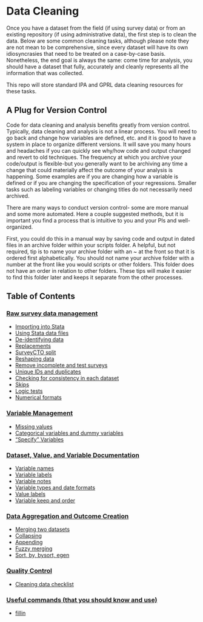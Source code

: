 # Data Cleaning

Once you have a dataset from the field (if using survey data) or from an existing repository (if using administrative data), the first step is to clean the data. Below are some common cleaning tasks, although please note they are not mean to be comprehensive, since every dataset will have its own idiosyncrasies that need to be treated on a case-by-case basis. Nonetheless, the end goal is always the same: come time for analysis, you should have a dataset that fully, accurately and cleanly represents all the information that was collected. 

This repo will store standard IPA and GPRL data cleaning resources for these tasks.

## A Plug for Version Control

Code for data cleaning and analysis benefits greatly from version control. Typically, data cleaning and analysis is not a linear process. You will need to go back and change how variables are defined, etc. and it is good to have a system in place to organize different versions.  It will save you many hours and headaches if you can quickly see why/how code and output changed and revert to old techniques.  The frequency at which you archive your code/output is flexible-but you generally want to be archiving any time a change that could materially affect the outcome of your analysis is happening. Some examples are if you are changing how a variable is defined or if you are changing the specification of your regressions. Smaller tasks such as labeling variables or changing titles do not necessarily need archived. 

There are many ways to conduct version control- some are more manual and some more automated. Here a couple suggested methods, but it is important you find a process that is intuitive to you and your PIs and well-organized. 

First, you could do this in a manual way by saving code and output in dated files in an archive folder within your scripts folder. A helpful, but not required, tip is to name your archive folder with an ~ at the front so that it is ordered first alphabetically. You should not name your archive folder with a number at the front like you would scripts or other folders. This folder does not have an order in relation to other folders. These tips will make it easier to find this folder later and keeps it separate from the other processes.   

## Table of Contents

### [Raw survey data management](https://github.com/PovertyAction/guides/tree/master/CleaningGuide/01%20Raw%20Survey%20Data%20Management)
- [Importing into Stata](https://github.com/PovertyAction/guides/blob/master/CleaningGuide/01%20Raw%20Survey%20Data%20Management/01%20Importing%20into%20Stata.md)
- [Using Stata data files](https://github.com/PovertyAction/guides/blob/master/CleaningGuide/01%20Raw%20Survey%20Data%20Management/02%20Using%20Stata%20Data%20Files.md)
- [De-identifying data](https://github.com/PovertyAction/guides/blob/master/CleaningGuide/01%20Raw%20Survey%20Data%20Management/03%20De-identifying%20data.md)
- [Replacements](https://github.com/PovertyAction/guides/blob/master/CleaningGuide/01%20Raw%20Survey%20Data%20Management/04%20Replacements.md)
- [SurveyCTO split](https://github.com/PovertyAction/guides/blob/master/CleaningGuide/01%20Raw%20Survey%20Data%20Management/05%20SurveyCTO%20Split.md)
- [Reshaping data](https://github.com/PovertyAction/guides/blob/master/CleaningGuide/01%20Raw%20Survey%20Data%20Management/06%20Reshaping.md)
- [Remove incomplete and test surveys](https://github.com/PovertyAction/guides/blob/master/CleaningGuide/01%20Raw%20Survey%20Data%20Management/07%20Remove%20Incomplete%20and%20Test%20Surveys.md)
- [Unique IDs and duplicates](https://github.com/PovertyAction/guides/blob/master/CleaningGuide/01%20Raw%20Survey%20Data%20Management/08%20Unique%20IDs%20and%20duplicates.md)
- [Checking for consistency in each dataset](https://github.com/PovertyAction/guides/blob/master/CleaningGuide/01%20Raw%20Survey%20Data%20Management/09%20Checking%20for%20Consistency%20in%20Each%20Dataset.md)
- [Skips](https://github.com/PovertyAction/guides/blob/master/CleaningGuide/01%20Raw%20Survey%20Data%20Management/09%20Skips.md)
- [Logic tests](https://github.com/PovertyAction/guides/blob/master/CleaningGuide/01%20Raw%20Survey%20Data%20Management/10%20Logic%20Tests.md)
- [Numerical formats](https://github.com/PovertyAction/guides/blob/master/CleaningGuide/01%20Raw%20Survey%20Data%20Management/11%20Numerical%20Formats.md)

### [Variable Management](https://github.com/PovertyAction/guides/tree/master/CleaningGuide/02%20Variable%20Management)
- [Missing values](https://github.com/PovertyAction/guides/blob/master/CleaningGuide/02%20Variable%20Management/01%20Missing%20Values.md)
- [Categorical variables and dummy variables](https://github.com/PovertyAction/guides/blob/master/CleaningGuide/02%20Variable%20Management/02%20Categorical%20variables%20and%20dummy%20variables.md)
- [“Specify” Variables](https://github.com/PovertyAction/guides/blob/master/CleaningGuide/02%20Variable%20Management/03%20%22Specify%22%20Variables.md)

### [Dataset, Value, and Variable Documentation](https://github.com/PovertyAction/guides/tree/master/CleaningGuide/03%20Dataset%2C%20Value%2C%20and%20Variable%20Documentation)
- [Variable names](https://github.com/PovertyAction/guides/blob/master/CleaningGuide/03%20Dataset%2C%20Value%2C%20and%20Variable%20Documentation/01%20Variables%20Names.md)
- [Variable labels](https://github.com/PovertyAction/guides/blob/master/CleaningGuide/03%20Dataset%2C%20Value%2C%20and%20Variable%20Documentation/02%20Variable%20Labels.md)
- [Variable notes](https://github.com/PovertyAction/guides/blob/master/CleaningGuide/03%20Dataset%2C%20Value%2C%20and%20Variable%20Documentation/03%20Variable%20Notes.md)
- [Variable types and date formats](https://github.com/PovertyAction/guides/blob/master/CleaningGuide/03%20Dataset%2C%20Value%2C%20and%20Variable%20Documentation/04%20Variable%20Types%20and%20Date%20Formats.md)
- [Value labels](https://github.com/PovertyAction/guides/blob/master/CleaningGuide/03%20Dataset%2C%20Value%2C%20and%20Variable%20Documentation/05%20Value%20Labels.md)  
- [Variable keep and order](https://github.com/PovertyAction/guides/blob/master/CleaningGuide/03%20Dataset%2C%20Value%2C%20and%20Variable%20Documentation/06%20Variable%20Keep%20and%20Order.md)

### [Data Aggregation and Outcome Creation](https://github.com/PovertyAction/guides/tree/master/CleaningGuide/04%20Data%20Aggregation%20and%20Outcome%20Creation)
- [Merging two datasets](https://github.com/PovertyAction/guides/blob/master/CleaningGuide/04%20Data%20Aggregation%20and%20Outcome%20Creation/01%20Merging%20two%20datasets.md)
- [Collapsing](https://github.com/PovertyAction/guides/blob/master/CleaningGuide/04%20Data%20Aggregation%20and%20Outcome%20Creation/02%20Collapsing.md)
- [Appending](https://github.com/PovertyAction/guides/blob/master/CleaningGuide/04%20Data%20Aggregation%20and%20Outcome%20Creation/03%20Appending.md)
- [Fuzzy merging](https://github.com/PovertyAction/guides/blob/master/CleaningGuide/04%20Data%20Aggregation%20and%20Outcome%20Creation/04%20Fuzzy%20Merge.md) 
- [Sort, by, bysort, egen](https://github.com/PovertyAction/guides/blob/master/CleaningGuide/04%20Data%20Aggregation%20and%20Outcome%20Creation/05%20Sort%2C%20by%2C%20bysort%2C%20and%20egen.md) 

### [Quality Control](https://github.com/PovertyAction/guides/tree/master/CleaningGuide/05%20Quality%20Control)
 - [Cleaning data checklist](https://github.com/PovertyAction/guides/blob/master/CleaningGuide/05%20Quality%20Control/Data%20cleaning%20checklist.xlsx)


### [Useful commands (that you should know and use)](https://github.com/PovertyAction/guides/tree/master/CleaningGuide/06%20Useful%20Commands)
- [fillin](https://github.com/PovertyAction/guides/blob/master/CleaningGuide/06%20Useful%20Commands/fillin.md)

